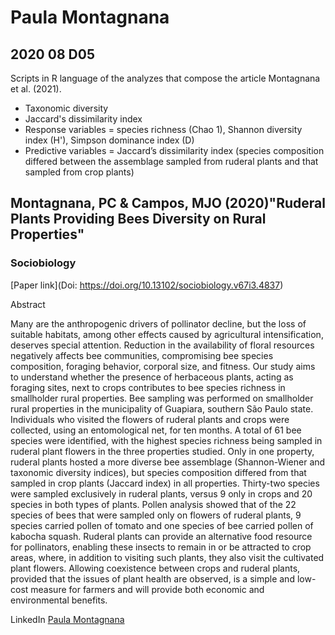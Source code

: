# Paula Montagnana <br>
## 2020 08 D05 <br>

Scripts in R language of the analyzes that compose the article Montagnana et al. (2021).
- Taxonomic diversity
- Jaccard's dissimilarity index
- Response variables = species richness (Chao 1), Shannon diversity index (H'), Simpson dominance index (D)
- Predictive variables = Jaccard’s dissimilarity index (species composition differed between the assemblage sampled from ruderal plants and that sampled from crop plants)

## <b>Montagnana, PC & Campos, MJO (2020)"Ruderal Plants Providing Bees Diversity on Rural Properties" </b>
### <b>Sociobiology</b>

[Paper link](Doi: https://doi.org/10.13102/sociobiology.v67i3.4837)<br>

Abstract

Many are the anthropogenic drivers of pollinator decline, but the loss of suitable habitats, among other effects caused 
by agricultural intensification, deserves special attention. Reduction in the availability of floral resources negatively 
affects bee communities, compromising bee species composition, foraging behavior, corporal size, and fitness. Our study 
aims to understand whether the presence of herbaceous plants, acting as foraging sites, next to crops contributes to bee 
species richness in smallholder rural properties. Bee sampling was performed on smallholder rural properties in the 
municipality of Guapiara, southern São Paulo state. Individuals who visited the flowers of ruderal plants and crops were 
collected, using an entomological net, for ten months. A total of 61 bee species were identified, with the highest species 
richness being sampled in ruderal plant flowers in the three properties studied. Only in one property, ruderal plants hosted
a more diverse bee assemblage (Shannon-Wiener and taxonomic diversity indices), but species composition differed from that sampled in crop plants (Jaccard index) in all properties. Thirty-two species were sampled exclusively in ruderal plants, versus 9 only in crops and 20 species in both types of plants. Pollen analysis showed that of the 22 species of bees that were sampled only on flowers of ruderal plants, 9 species carried pollen of tomato and one species of bee carried pollen of kabocha squash. Ruderal plants can provide an alternative food resource for pollinators, enabling these insects to remain in or be attracted to crop areas, where, in addition to visiting such plants, they also visit the cultivated plant flowers. Allowing coexistence between crops and ruderal plants, provided that the issues of plant health are observed, is a simple and low-cost measure for farmers and 
will provide both economic and environmental benefits.

LinkedIn
[Paula Montagnana](https://www.linkedin.com/in/paula-montag/)<br>
